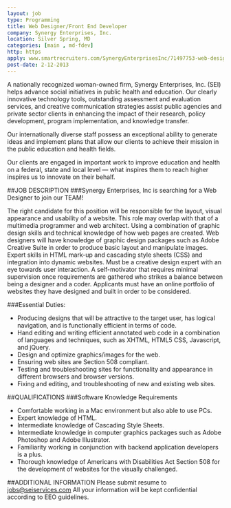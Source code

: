 ```yaml
---
layout: job
type: Programming
title: Web Designer/Front End Developer
company: Synergy Enterprises, Inc.
location: Silver Spring, MD
categories: [main , md-fdev]
http: https
apply: www.smartrecruiters.com/SynergyEnterprisesInc/71497753-web-designer-front-end-developer
post-date: 2-12-2013
---
```


A nationally recognized woman-owned firm, Synergy Enterprises, Inc. (SEI) helps advance social initiatives in public health and education. Our clearly innovative technology tools, outstanding assessment and evaluation services, and creative communication strategies assist public agencies and private sector clients in enhancing the impact of their research, policy development, program implementation, and knowledge transfer.

Our internationally diverse staff possess an exceptional ability to generate ideas and implement plans that allow our clients to achieve their mission in the public education and health fields.

Our clients are engaged in important work to improve education and health on a federal, state and local level — what inspires them to reach higher inspires us to innovate on their behalf.

##JOB DESCRIPTION
###Synergy Enterprises, Inc is searching for a Web Designer to join our TEAM!
 
The right candidate for this position will be responsible for the layout, visual appearance and usability of a website. This role may overlap with that of a multimedia programmer and web architect. Using a combination of graphic design skills and technical knowledge of how web pages are created. Web designers will have knowledge of graphic design packages such as Adobe Creative Suite in order to produce basic layout and manipulate images. Expert skills in HTML mark-up and cascading style sheets (CSS) and integration into dynamic websites.  Must be a creative design expert with an eye towards user interaction.  A self-motivator that requires minimal supervision once requirements are gathered who strikes a balance between being a designer and a coder. Applicants must have an online portfolio of websites they have designed and built in order to be considered.
 
###Essential Duties:
* Producing designs that will be attractive to the target user, has logical navigation, and is functionally efficient in terms of code.
* Hand editing and writing efficient annotated web code in a combination of languages and techniques,      such as XHTML, HTML5 CSS, Javascript, and jQuery.
* Design and optimize graphics/images for the web.
* Ensuring web sites are Section 508 compliant.
* Testing and troubleshooting sites for functionality and appearance in different browsers and browser versions.
* Fixing and editing, and troubleshooting of new and existing web sites.

##QUALIFICATIONS
###Software Knowledge Requirements
* Comfortable working in a Mac environment but also able to use PCs.
* Expert knowledge of HTML.
* Intermediate knowledge of Cascading Style Sheets.
* Intermediate knowledge in computer graphics packages such as Adobe Photoshop and Adobe Illustrator.
* Familiarity working in conjunction with backend application developers is a plus.
* Thorough knowledge of Americans with Disabilities Act Section 508 for the development of websites for the visually challenged.
 
##ADDITIONAL INFORMATION
Please submit resume to jobs@seiservices.com All your information will be kept confidential according to EEO guidelines.